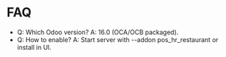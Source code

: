 # FAQ

- Q: Which Odoo version? A: 16.0 (OCA/OCB packaged).
- Q: How to enable? A: Start server with --addon pos_hr_restaurant or install in UI.
